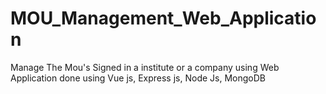 # MOU_Management_Web_Application
Manage The Mou's Signed in a institute or a company using Web Application done using Vue js, Express js, Node Js, MongoDB
